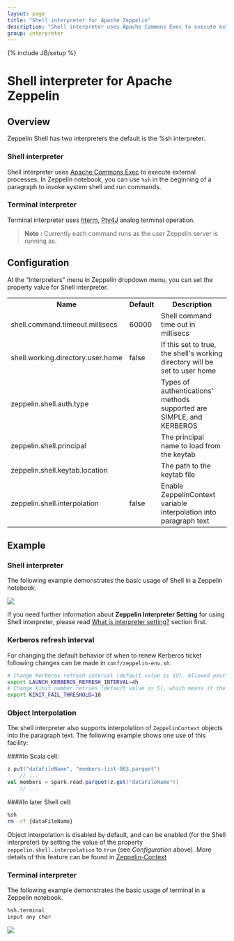 ```yaml
---
layout: page
title: "Shell interpreter for Apache Zeppelin"
description: "Shell interpreter uses Apache Commons Exec to execute external processes."
group: interpreter
---
```

<!--
Licensed under the Apache License, Version 2.0 (the "License");
you may not use this file except in compliance with the License.
You may obtain a copy of the License at

http://www.apache.org/licenses/LICENSE-2.0

Unless required by applicable law or agreed to in writing, software
distributed under the License is distributed on an "AS IS" BASIS,
WITHOUT WARRANTIES OR CONDITIONS OF ANY KIND, either express or implied.
See the License for the specific language governing permissions and
limitations under the License.
-->
{% include JB/setup %}

# Shell interpreter for Apache Zeppelin

<div id="toc"></div>

## Overview
Zeppelin Shell has two interpreters the default is the %sh interpreter.

### Shell interpreter
Shell interpreter uses [Apache Commons Exec](https://commons.apache.org/proper/commons-exec) to execute external processes. 
In Zeppelin notebook, you can use ` %sh ` in the beginning of a paragraph to invoke system shell and run commands.

### Terminal interpreter
Terminal interpreter uses [hterm](https://chromium.googlesource.com/apps/libapps/+/HEAD/hterm), [Pty4J](https://github.com/JetBrains/pty4j) analog terminal operation.

> **Note :** Currently each command runs as the user Zeppelin server is running as.

## Configuration
At the "Interpreters" menu in Zeppelin dropdown menu, you can set the property value for Shell interpreter.

<table class="table-configuration">
  <tr>
    <th>Name</th>
    <th>Default</th>
    <th>Description</th>
  </tr>
  <tr>
    <td>shell.command.timeout.millisecs</td>
    <td>60000</td>
    <td>Shell command time out in millisecs</td>
  </tr>
  <tr>
    <td>shell.working.directory.user.home</td>
    <td>false</td>
    <td>If this set to true, the shell's working directory will be set to user home</td>
  </tr>
  <tr>
    <td>zeppelin.shell.auth.type</td>
    <td></td>
    <td>Types of authentications' methods supported are SIMPLE, and KERBEROS</td>
  </tr>
  <tr>
    <td>zeppelin.shell.principal</td>
    <td></td>
    <td>The principal name to load from the keytab</td>
  </tr>
  <tr>
    <td>zeppelin.shell.keytab.location</td>
    <td></td>
    <td>The path to the keytab file</td>
  </tr>
  <tr>
    <td>zeppelin.shell.interpolation</td>
    <td>false</td>
    <td>Enable ZeppelinContext variable interpolation into paragraph text</td>
  </tr>
</table>

## Example

### Shell interpreter
The following example demonstrates the basic usage of Shell in a Zeppelin notebook.

<img src="{{BASE_PATH}}/assets/themes/zeppelin/img/docs-img/shell-example.png" />

If you need further information about **Zeppelin Interpreter Setting** for using Shell interpreter, 
please read [What is interpreter setting?](../usage/interpreter/overview.html#what-is-interpreter-setting) section first.

### Kerberos refresh interval
For changing the default behavior of when to renew Kerberos ticket following changes can be made in `conf/zeppelin-env.sh`.

```bash
# Change Kerberos refresh interval (default value is 1d). Allowed postfix are ms, s, m, min, h, and d.
export LAUNCH_KERBEROS_REFRESH_INTERVAL=4h
# Change kinit number retries (default value is 5), which means if the kinit command fails for 5 retries consecutively it will close the interpreter. 
export KINIT_FAIL_THRESHOLD=10
```

### Object Interpolation
The shell interpreter also supports interpolation of `ZeppelinContext` objects into the paragraph text.
The following example shows one use of this facility:

####In Scala cell:

```scala
z.put("dataFileName", "members-list-003.parquet")
    // ...
val members = spark.read.parquet(z.get("dataFileName"))
    // ...
```

####In later Shell cell:

```bash
%sh
rm -rf {dataFileName}
```

Object interpolation is disabled by default, and can be enabled (for the Shell interpreter) by
setting the value of the property `zeppelin.shell.interpolation` to `true` (see _Configuration_ above).
More details of this feature can be found in [Zeppelin-Context](../usage/other_features/zeppelin_context.html)

### Terminal interpreter
The following example demonstrates the basic usage of terminal in a Zeppelin notebook.

```bash
%sh.terminal
input any char
```

<img src="{{BASE_PATH}}/assets/themes/zeppelin/img/docs-img/shell-terminal.gif" />
